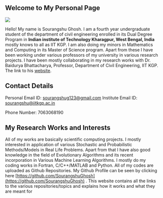 


## Welcome to My Personal Page

   


![](https://raw.githubusercontent.com/SourangshuGhosh/SourangshuGhosh.github.io/master/Pictures/me%20(1).jpg)

Hello! My name is Sourangshu Ghosh. I am a fourth year undergraduate student of the department of civil engineering enrolled in its Dual Degree Program in **Indian institute of Technology Kharagpur, West Bengal, India** mostly knows to all as IIT KGP. I am also doing my minors in Mathematics and Computing in its Master of Science program. Apart from these I have been working under various professors of my university in various research projects. I have been mostly collaborating in my research works with Dr. Baidurya Bhattacharya, Professor, Department of Civil Engineering, IIT KGP. The link to his [website](http://www.facweb.iitkgp.ac.in/~baidurya/).

## **Contact Details**

Personal Email ID: [sourangshug123@gmail.com](mailto:sourangshug123@gmail.com) Institute Email ID: [sourangshu@iitkgp.ac.in](mailto:sourangshu@iitkgp.ac.in)

Phone Number: 7063068190

## **My Research Works and Interests**

All of my works are basically scientific computing projects. I mostly interested in application of various Stochastic and Probabilistic Methods/Models in Real Life Problems. Apart from that I have also good knowledge in the field of Evolutionary Algorithms and its recent incorporation in Various Machine Learning Algorithms. I mostly do my coding works in Fortran, C/C++/MATLAB and Python. All of my codes are uploaded as Github Repositories. My Github Profile can be seen by clicking here [https://github.com/SourangshuGhosh](https://github.com/SourangshuGhosh) . This website contains all the links to the various repositories/topics and explains how it works and what they are meant for

